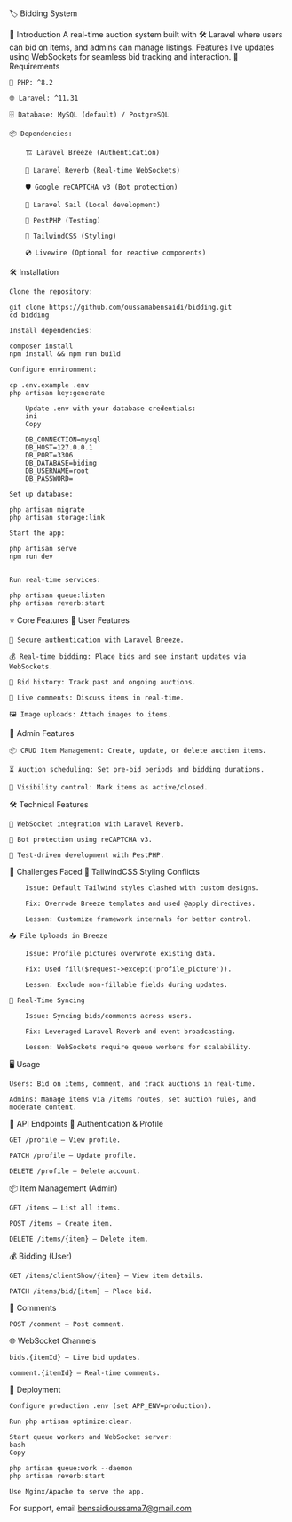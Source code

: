 🏷️ Bidding System

📜 Introduction
A real-time auction system built with 🛠️ Laravel where users can bid on items, and admins can manage listings. Features live updates using WebSockets for seamless bid tracking and interaction.
📌 Requirements

    🐘 PHP: ^8.2

    🌐 Laravel: ^11.31

    🗄️ Database: MySQL (default) / PostgreSQL

    📦 Dependencies:

        🏗️ Laravel Breeze (Authentication)

        📡 Laravel Reverb (Real-time WebSockets)

        🛡️ Google reCAPTCHA v3 (Bot protection)

        🚀 Laravel Sail (Local development)

        🧪 PestPHP (Testing)

        🎨 TailwindCSS (Styling)

        💿 Livewire (Optional for reactive components)

🛠️ Installation

    Clone the repository:

    git clone https://github.com/oussamabensaidi/bidding.git
    cd bidding

    Install dependencies:

    composer install
    npm install && npm run build

    Configure environment:

    cp .env.example .env
    php artisan key:generate

        Update .env with your database credentials:
        ini
        Copy

        DB_CONNECTION=mysql
        DB_HOST=127.0.0.1
        DB_PORT=3306
        DB_DATABASE=biding
        DB_USERNAME=root
        DB_PASSWORD=

    Set up database:

    php artisan migrate
    php artisan storage:link

    Start the app:

    php artisan serve
    npm run dev


    Run real-time services:

    php artisan queue:listen
    php artisan reverb:start

⭐ Core Features
👤 User Features

    🔐 Secure authentication with Laravel Breeze.

    💰 Real-time bidding: Place bids and see instant updates via WebSockets.

    📜 Bid history: Track past and ongoing auctions.

    💬 Live comments: Discuss items in real-time.

    🖼️ Image uploads: Attach images to items.

👑 Admin Features

    📦 CRUD Item Management: Create, update, or delete auction items.

    ⏳ Auction scheduling: Set pre-bid periods and bidding durations.

    🚦 Visibility control: Mark items as active/closed.

🛠️ Technical Features

    📡 WebSocket integration with Laravel Reverb.

    🤖 Bot protection using reCAPTCHA v3.

    🧪 Test-driven development with PestPHP.

🤯 Challenges Faced
    🎨 TailwindCSS Styling Conflicts

        Issue: Default Tailwind styles clashed with custom designs.

        Fix: Overrode Breeze templates and used @apply directives.

        Lesson: Customize framework internals for better control.

    📤 File Uploads in Breeze

        Issue: Profile pictures overwrote existing data.

        Fix: Used fill($request->except('profile_picture')).

        Lesson: Exclude non-fillable fields during updates.

    📡 Real-Time Syncing

        Issue: Syncing bids/comments across users.

        Fix: Leveraged Laravel Reverb and event broadcasting.

        Lesson: WebSockets require queue workers for scalability.


🖥️ Usage

    Users: Bid on items, comment, and track auctions in real-time.

    Admins: Manage items via /items routes, set auction rules, and moderate content.

📡 API Endpoints
🔐 Authentication & Profile

    GET /profile – View profile.

    PATCH /profile – Update profile.

    DELETE /profile – Delete account.

📦 Item Management (Admin)

    GET /items – List all items.

    POST /items – Create item.

    DELETE /items/{item} – Delete item.

💰 Bidding (User)

    GET /items/clientShow/{item} – View item details.

    PATCH /items/bid/{item} – Place bid.

💬 Comments

    POST /comment – Post comment.

🌐 WebSocket Channels

    bids.{itemId} – Live bid updates.

    comment.{itemId} – Real-time comments.

🚀 Deployment

    Configure production .env (set APP_ENV=production).

    Run php artisan optimize:clear.

    Start queue workers and WebSocket server:
    bash
    Copy

    php artisan queue:work --daemon
    php artisan reverb:start

    Use Nginx/Apache to serve the app.


For support, email bensaidioussama7@gmail.com